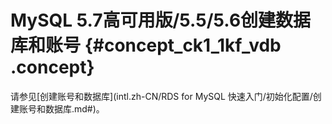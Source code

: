 # MySQL 5.7高可用版/5.5/5.6创建数据库和账号 {#concept_ck1_1kf_vdb .concept}

请参见[创建账号和数据库](intl.zh-CN/RDS for MySQL 快速入门/初始化配置/创建账号和数据库.md#)。

